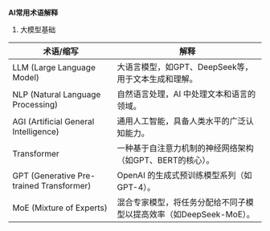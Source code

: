 **AI常用术语解释**

1. 大模型基础


| 术语/缩写 | 解释
|-----------|--------  
| LLM (Large Language Model) | 大语言模型，如GPT、DeepSeek等，用于文本生成和理解。
| NLP (Natural Language Processing) | 自然语言处理，AI 中处理文本和语言的领域。
| AGI (Artificial General Intelligence) | 通用人工智能，具备人类水平的广泛认知能力。 
| Transformer | 一种基于自注意力机制的神经网络架构（如GPT、BERT的核心）。
| GPT (Generative Pre-trained Transformer) | OpenAI 的生成式预训练模型系列（如GPT-4）。 
| MoE (Mixture of Experts) | 混合专家模型，将任务分配给不同子模型以提高效率（如DeepSeek-MoE）。
